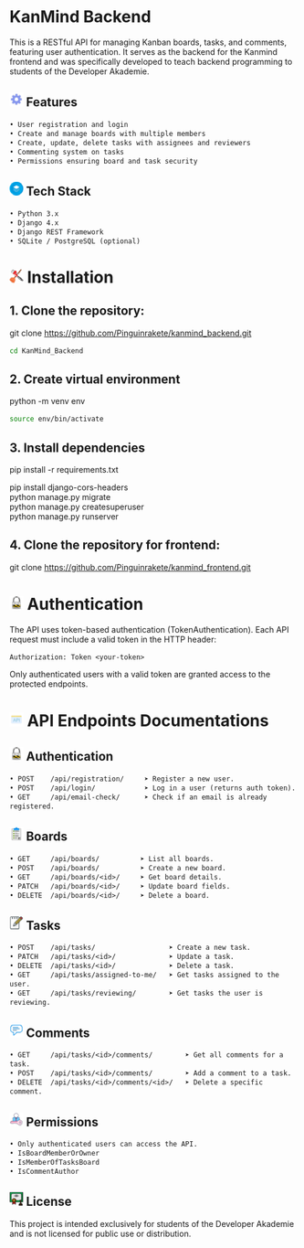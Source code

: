 # KanMind Backend
This is a RESTful API for managing Kanban boards, tasks, and comments, featuring user authentication. It serves as the backend for the Kanmind frontend and was specifically developed to teach backend programming to students of the Developer Akademie. 
## ![Features Icon](assets/icons/gear.png) Features
    • User registration and login
    • Create and manage boards with multiple members
    • Create, update, delete tasks with assignees and reviewers
    • Commenting system on tasks
    • Permissions ensuring board and task security
## ![Tech Stack Icon](assets/icons/stack.png) Tech Stack
    • Python 3.x
    • Django 4.x
    • Django REST Framework
    • SQLite / PostgreSQL (optional)
# ![Installation Icon](assets/icons/installation.png) Installation
## 1. Clone the repository:
git clone https://github.com/Pinguinrakete/kanmind_backend.git
```bash
cd KanMind_Backend
```
## 2. Create virtual environment
python -m venv env
```bash
source env/bin/activate
```
## 3. Install dependencies
pip install -r requirements.txt  

pip install django-cors-headers  
python manage.py migrate  
python manage.py createsuperuser  
python manage.py runserver  

## 4. Clone the repository for frontend:
git clone https://github.com/Pinguinrakete/kanmind_frontend.git

# ![Authentication Icon](assets/icons/authentication.png) Authentication
The API uses token-based authentication (TokenAuthentication). 
Each API request must include a valid token in the HTTP header: 

	Authorization: Token <your-token>

Only authenticated users with a valid token are granted access to the protected endpoints. 
# ![API Endpoints Icon](assets/icons//api.png) API Endpoints Documentations
## ![Authentication Icon](assets/icons/authentication.png) Authentication
    • POST    /api/registration/	 ➤ Register a new user. 
    • POST    /api/login/            ➤ Log in a user (returns auth token). 
    • GET     /api/email-check/      ➤ Check if an email is already registered. 

## ![Boards Icon](/assets/icons/board.png) Boards
    • GET     /api/boards/	        ➤ List all boards. 
    • POST    /api/boards/          ➤ Create a new board. 
    • GET     /api/boards/<id>/     ➤ Get board details. 
    • PATCH   /api/boards/<id>/     ➤ Update board fields. 
    • DELETE  /api/boards/<id>/     ➤ Delete a board. 

## ![Tasks Icon](/assets/icons/task.png) Tasks
    • POST    /api/tasks/                  ➤ Create a new task. 
    • PATCH   /api/tasks/<id>/             ➤ Update a task. 
    • DELETE  /api/tasks/<id>/             ➤ Delete a task. 
    • GET     /api/tasks/assigned-to-me/   ➤ Get tasks assigned to the user. 
    • GET     /api/tasks/reviewing/        ➤ Get tasks the user is reviewing. 

## ![Comments Icon](/assets/icons/comments.png) Comments
    • GET     /api/tasks/<id>/comments/        ➤ Get all comments for a task. 
    • POST    /api/tasks/<id>/comments/        ➤ Add a comment to a task. 
    • DELETE  /api/tasks/<id>/comments/<id>/   ➤ Delete a specific comment. 

## ![Permissions Icon](assets/icons/permission.png) Permissions
    • Only authenticated users can access the API.
    • IsBoardMemberOrOwner
    • IsMemberOfTasksBoard
    • IsCommentAuthor
## ![License Icon](assets/icons/certificate.png) License
This project is intended exclusively for students of the Developer Akademie and is not licensed for public use or distribution. 